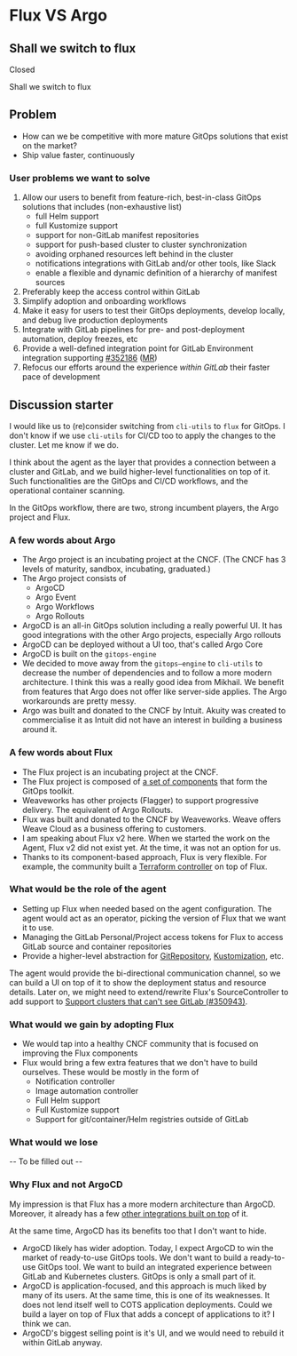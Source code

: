 # Flux VS Argo

## Shall we switch to flux

Closed

Shall we switch to flux

## [](moz-extension://154c5342-3177-f74e-b049-af53c502a9b1/_generated_background_page.html#problem)Problem

-   How can we be competitive with more mature GitOps solutions that exist on the market?
-   Ship value faster, continuously

### [](moz-extension://154c5342-3177-f74e-b049-af53c502a9b1/_generated_background_page.html#user-problems-we-want-to-solve)User problems we want to solve

1.  Allow our users to benefit from feature-rich, best-in-class GitOps solutions that includes (non-exhaustive list)
    -   full Helm support
    -   full Kustomize support
    -   support for non-GitLab manifest repositories
    -   support for push-based cluster to cluster synchronization
    -   avoiding orphaned resources left behind in the cluster
    -   notifications integrations with GitLab and/or other tools, like Slack
    -   enable a flexible and dynamic definition of a hierarchy of manifest sources
2.  Preferably keep the access control within GitLab
3.  Simplify adoption and onboarding workflows
4.  Make it easy for users to test their GitOps deployments, develop locally, and debug live production deployments
5.  Integrate with GitLab pipelines for pre- and post-deployment automation, deploy freezes, etc
6.  Provide a well-defined integration point for GitLab Environment integration supporting [#352186](https://gitlab.com/gitlab-org/gitlab/-/issues/352186 "Add Environments support to the GitLab Agent") ([MR](https://gitlab.com/gitlab-org/gitlab/-/issues/382729 "Write Blueprint for Integration of Environment/Deployment and Pull-based Deployment (e.g. GitOps mode in GitLab Agent for Kubernetes)"))
7.  Refocus our efforts around the experience _within GitLab_ their faster pace of development

## [](moz-extension://154c5342-3177-f74e-b049-af53c502a9b1/_generated_background_page.html#discussion-starter)Discussion starter

I would like us to (re)consider switching from `cli-utils` to `flux` for GitOps. I don't know if we use `cli-utils` for CI/CD too to apply the changes to the cluster. Let me know if we do.

I think about the agent as the layer that provides a connection between a cluster and GitLab, and we build higher-level functionalities on top of it. Such functionalities are the GitOps and CI/CD workflows, and the operational container scanning.

In the GitOps workflow, there are two, strong incumbent players, the Argo project and Flux.

### [](moz-extension://154c5342-3177-f74e-b049-af53c502a9b1/_generated_background_page.html#a-few-words-about-argo)A few words about Argo

-   The Argo project is an incubating project at the CNCF. (The CNCF has 3 levels of maturity, sandbox, incubating, graduated.)
-   The Argo project consists of
    -   ArgoCD
    -   Argo Event
    -   Argo Workflows
    -   Argo Rollouts
-   ArgoCD is an all-in GitOps solution including a really powerful UI. It has good integrations with the other Argo projects, especially Argo rollouts
-   ArgoCD can be deployed without a UI too, that's called Argo Core
-   ArgoCD is built on the `gitops-engine`
-   We decided to move away from the `gitops–engine` to `cli-utils` to decrease the number of dependencies and to follow a more modern architecture. I think this was a really good idea from Mikhail. We benefit from features that Argo does not offer like server-side applies. The Argo workarounds are pretty messy.
-   Argo was built and donated to the CNCF by Intuit. Akuity was created to commercialise it as Intuit did not have an interest in building a business around it.

### [](moz-extension://154c5342-3177-f74e-b049-af53c502a9b1/_generated_background_page.html#a-few-words-about-flux)A few words about Flux

-   The Flux project is an incubating project at the CNCF.
-   The Flux project is composed of [a set of components](https://fluxcd.io/docs/components/) that form the GitOps toolkit.
-   Weaveworks has other projects (Flagger) to support progressive delivery. The equivalent of Argo Rollouts.
-   Flux was built and donated to the CNCF by Weaveworks. Weave offers Weave Cloud as a business offering to customers.
-   I am speaking about Flux v2 here. When we started the work on the Agent, Flux v2 did not exist yet. At the time, it was not an option for us.
-   Thanks to its component-based approach, Flux is very flexible. For example, the community built a [Terraform controller](https://github.com/weaveworks/tf-controller) on top of Flux.

### [](moz-extension://154c5342-3177-f74e-b049-af53c502a9b1/_generated_background_page.html#what-would-be-the-role-of-the-agent)What would be the role of the agent

-   Setting up Flux when needed based on the agent configuration. The agent would act as an operator, picking the version of Flux that we want it to use.
-   Managing the GitLab Personal/Project access tokens for Flux to access GitLab source and container repositories
-   Provide a higher-level abstraction for [GitRepository](https://fluxcd.io/flux/components/source/gitrepositories/), [Kustomization](https://fluxcd.io/flux/components/kustomize/kustomization/), etc.

The agent would provide the bi-directional communication channel, so we can build a UI on top of it to show the deployment status and resource details. Later on, we might need to extend/rewrite Flux's SourceController to add support to [Support clusters that can't see GitLab (#350943)](https://gitlab.com/gitlab-org/gitlab/-/issues/350943 "Support clusters that can't see GitLab").

### [](moz-extension://154c5342-3177-f74e-b049-af53c502a9b1/_generated_background_page.html#what-would-we-gain-by-adopting-flux)What would we gain by adopting Flux

-   We would tap into a healthy CNCF community that is focused on improving the Flux components
-   Flux would bring a few extra features that we don't have to build ourselves. These would be mostly in the form of
    -   Notification controller
    -   Image automation controller
    -   Full Helm support
    -   Full Kustomize support
    -   Support for git/container/Helm registries outside of GitLab

### [](moz-extension://154c5342-3177-f74e-b049-af53c502a9b1/_generated_background_page.html#what-would-we-lose)What would we lose

\-- To be filled out --

### [](moz-extension://154c5342-3177-f74e-b049-af53c502a9b1/_generated_background_page.html#why-flux-and-not-argocd)Why Flux and not ArgoCD

My impression is that Flux has a more modern architecture than ArgoCD. Moreover, it already has a few [other integrations built on top](https://fluxcd.io/ecosystem/#integrations) of it.

At the same time, ArgoCD has its benefits too that I don't want to hide.

-   ArgoCD likely has wider adoption. Today, I expect ArgoCD to win the market of ready-to-use GitOps tools. We don't want to build a ready-to-use GitOps tool. We want to build an integrated experience between GitLab and Kubernetes clusters. GitOps is only a small part of it.
-   ArgoCD is application-focused, and this approach is much liked by many of its users. At the same time, this is one of its weaknesses. It does not lend itself well to COTS application deployments. Could we build a layer on top of Flux that adds a concept of applications to it? I think we can.
-   ArgoCD's biggest selling point is it's UI, and we would need to rebuild it within GitLab anyway.

